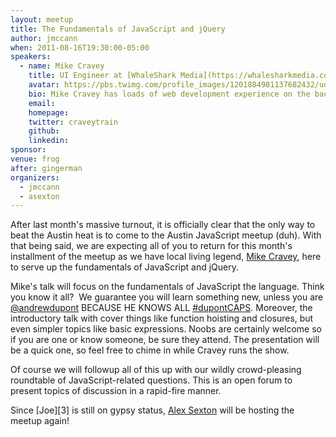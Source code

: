 ```yaml
---
layout: meetup
title: The Fundamentals of JavaScript and jQuery
author: jmccann
when: 2011-08-16T19:30:00-05:00
speakers:
  - name: Mike Cravey
    title: UI Engineer at [WhaleShark Media](https://whalesharkmedia.com/)
    avatar: https://pbs.twimg.com/profile_images/1201884981137682432/uoqrQ5zx_400x400.jpg
    bio: Mike Cravey has loads of web development experience on the back and the front end. Sadly, his biggest claim to fame is that he hired Joe McCann a few years back. What you may not also know is that he has led some internal talks on the basics and fundamentals of JavaScript and his preferred library, jQuery.
    email:
    homepage:
    twitter: craveytrain
    github:
    linkedin:
sponsor:
venue: frog
after: gingerman
organizers:
  - jmccann
  - asexton
---
```


After last month's massive turnout, it is officially clear that the only way to beat the Austin heat is to come to the Austin JavaScript meetup (duh). With that being said, we are expecting all of you to return for this month's installment of the meetup as we have local living legend, [Mike Cravey][1], here to serve up the fundamentals of JavaScript and jQuery.

Mike's talk will focus on the fundamentals of JavaScript the language. Think you know it all?  We guarantee you will learn something new, unless you are [@andrewdupont][4] BECAUSE HE KNOWS ALL [#dupontCAPS][5]. Moreover, the introductory talk with cover things like function hoisting and closures, but even simpler topics like basic expressions. Noobs are certainly welcome so if you are one or know someone, be sure they attend. The presentation will be a quick one, so feel free to chime in while Cravey runs the show.

Of course we will followup all of this up with our wildly crowd-pleasing roundtable of JavaScript-related questions. This is an open forum to present topics of discussion in a rapid-fire manner.

Since [Joe][3] is still on gypsy status, [Alex Sexton][6] will be hosting the meetup again!

 [1]: http://twitter.com/craveytrain
 [4]: http://twitter.com/andrewdupont
 [5]: http://search.twitter.com/?q=#dupontCaps
 [6]: http://twitter.com/slexaxton
